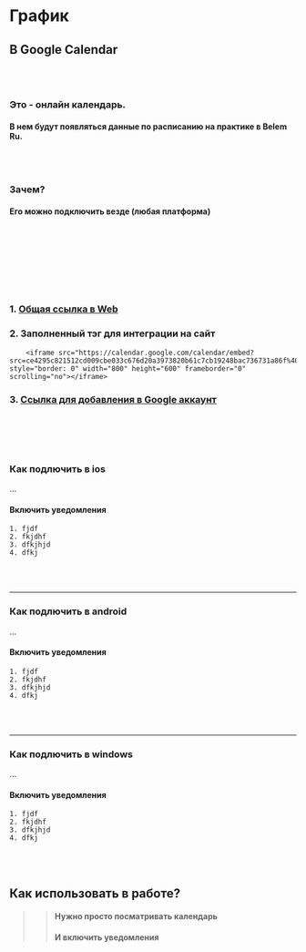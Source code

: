 # График 
## В Google Calendar 

<br></br>

### Это - онлайн календарь. 
#### В нем будут появляться данные по расписанию на практике в Belem Ru. 

<br></br>

### Зачем? 
#### Его можно подключить везде (любая платформа)

<br></br>
---
<br></br>

### 1. [Общая ссылка в Web ](https://calendar.google.com/calendar/embed?src=ce4295c821512cd009cbe033c676d20a3973820b61c7cb19248bac736731a86f%40group.calendar.google.com&ctz=Europe%2FMoscow)

### 2. Заполненный тэг для интеграции на сайт 
```
    <iframe src="https://calendar.google.com/calendar/embed?src=ce4295c821512cd009cbe033c676d20a3973820b61c7cb19248bac736731a86f%40group.calendar.google.com&ctz=Europe%2FMoscow" style="border: 0" width="800" height="600" frameborder="0" scrolling="no"></iframe>
```

### 3. [Ссылка для добавления в Google аккаунт](https://calendar.google.com/calendar/u/0?cid=Y2U0Mjk1YzgyMTUxMmNkMDA5Y2JlMDMzYzY3NmQyMGEzOTczODIwYjYxYzdjYjE5MjQ4YmFjNzM2NzMxYTg2ZkBncm91cC5jYWxlbmRhci5nb29nbGUuY29t)

<br></br>
---

### Как подлючить в ios   
...

#### Включить уведомления
    1. fjdf
    2. fkjdhf
    3. dfkjhjd
    4. dfkj

<br></br>

---
### Как подлючить в android
   
...

#### Включить уведомления
    1. fjdf
    2. fkjdhf
    3. dfkjhjd
    4. dfkj

<br></br>

---
### Как подлючить в windows
   
...

#### Включить уведомления
    1. fjdf
    2. fkjdhf
    3. dfkjhjd
    4. dfkj


<br></br>
## Как использовать в работе? 
>> #### Нужно просто посматривать календарь  
>> #### И включить уведомления
  

